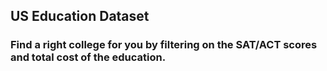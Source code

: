 ## US Education Dataset 
### Find a right college for you by filtering on the SAT/ACT scores and total cost of the education.